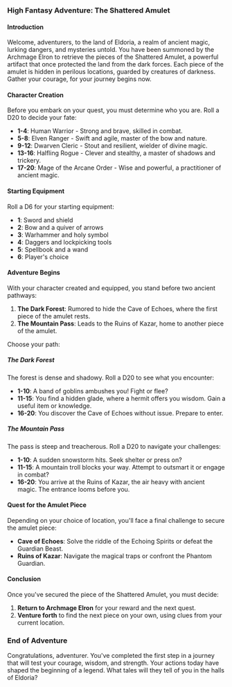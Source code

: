 ### **High Fantasy Adventure: The Shattered Amulet**

#### **Introduction**
Welcome, adventurers, to the land of Eldoria, a realm of ancient magic, lurking dangers, and mysteries untold. You have been summoned by the Archmage Elron to retrieve the pieces of the Shattered Amulet, a powerful artifact that once protected the land from the dark forces. Each piece of the amulet is hidden in perilous locations, guarded by creatures of darkness. Gather your courage, for your journey begins now.

#### **Character Creation**
Before you embark on your quest, you must determine who you are. Roll a D20 to decide your fate:

- **1-4**: Human Warrior - Strong and brave, skilled in combat.
- **5-8**: Elven Ranger - Swift and agile, master of the bow and nature.
- **9-12**: Dwarven Cleric - Stout and resilient, wielder of divine magic.
- **13-16**: Halfling Rogue - Clever and stealthy, a master of shadows and trickery.
- **17-20**: Mage of the Arcane Order - Wise and powerful, a practitioner of ancient magic.

#### **Starting Equipment**
Roll a D6 for your starting equipment:

- **1**: Sword and shield
- **2**: Bow and a quiver of arrows
- **3**: Warhammer and holy symbol
- **4**: Daggers and lockpicking tools
- **5**: Spellbook and a wand
- **6**: Player's choice

#### **Adventure Begins**
With your character created and equipped, you stand before two ancient pathways:

1. **The Dark Forest**: Rumored to hide the Cave of Echoes, where the first piece of the amulet rests.
2. **The Mountain Pass**: Leads to the Ruins of Kazar, home to another piece of the amulet.

Choose your path:

##### **The Dark Forest**
The forest is dense and shadowy. Roll a D20 to see what you encounter:

- **1-10**: A band of goblins ambushes you! Fight or flee?
- **11-15**: You find a hidden glade, where a hermit offers you wisdom. Gain a useful item or knowledge.
- **16-20**: You discover the Cave of Echoes without issue. Prepare to enter.

##### **The Mountain Pass**
The pass is steep and treacherous. Roll a D20 to navigate your challenges:

- **1-10**: A sudden snowstorm hits. Seek shelter or press on?
- **11-15**: A mountain troll blocks your way. Attempt to outsmart it or engage in combat?
- **16-20**: You arrive at the Ruins of Kazar, the air heavy with ancient magic. The entrance looms before you.

#### **Quest for the Amulet Piece**
Depending on your choice of location, you'll face a final challenge to secure the amulet piece:

- **Cave of Echoes**: Solve the riddle of the Echoing Spirits or defeat the Guardian Beast.
- **Ruins of Kazar**: Navigate the magical traps or confront the Phantom Guardian.

#### **Conclusion**
Once you've secured the piece of the Shattered Amulet, you must decide:

1. **Return to Archmage Elron** for your reward and the next quest.
2. **Venture forth** to find the next piece on your own, using clues from your current location.

### **End of Adventure**
Congratulations, adventurer. You've completed the first step in a journey that will test your courage, wisdom, and strength. Your actions today have shaped the beginning of a legend. What tales will they tell of you in the halls of Eldoria?